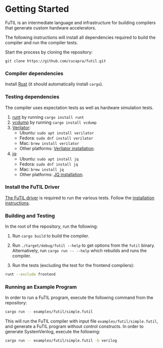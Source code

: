 # Getting Started

FuTIL is an intermediate language and infrastructure for building compilers
that generate custom hardware accelerators.

The following instructions will install all dependencies required to build
the compiler and run the compiler tests.

Start the process by cloning the repository:
```
git clone https://github.com/cucapra/futil.git
```

### Compiler dependencies
Install [Rust][rust] (it should automatically install `cargo`).

### Testing dependencies
The compiler uses expectation tests as well as hardware simulation tests.

1. [runt][] by running `cargo install runt`
2. [vcdump][] by running `cargo install vcdump`
3. [Verilator][]:
    - Ubuntu: `sudo apt install verilator`
    - Fedora: `sudo dnf install verilator`
    - Mac: `brew install verilator`
    - Other platforms: [Verilator installation][verilator-install].
4. [jq][]:
    - Ubuntu: `sudo apt install jq`
    - Fedora: `sudo dnf install jq`
    - Mac: `brew install jq`
    - Other platforms: [JQ installation][jq-install].

### Install the FuTIL Driver

[The FuTIL driver](./tools/fud.md) is required to run the various tests.
Follow the [installation instructions](./tools/fud.html#installation).


### Building and Testing

In the root of the repository, run the following:

1. Run `cargo build` to build the compiler.
2. Run `./target/debug/futil --help` to get options from the `futil` binary.
  Alternatively, run `cargo run -- --help` which rebuilds and runs the compiler.

3. Run the tests (excluding the test for the frontend compilers):
```bash
runt --exclude frontend
```

### Running an Example Program

In order to run a FuTIL program, execute the following command from the repository:

```bash
cargo run -- examples/futil/simple.futil
```

This will run the FuTIL compiler with input file `examples/futil/simple.futil`,
and generate a FuTIL program without control constructs.
In order to generate SystemVerilog, execute the following:

```bash
cargo run -- examples/futil/simple.futil -b verilog
```

[rust]: https://doc.rust-lang.org/cargo/getting-started/installation.html
[runt]: https://github.com/rachitnigam/runt
[vcdump]: https://github.com/sgpthomas/vcdump
[verilator]: https://www.veripool.org/wiki/verilator
[verilator-install]: https://www.veripool.org/projects/verilator/wiki/Installing
[jq]: https://stedolan.github.io/jq/
[jq-install]: https://stedolan.github.io/jq/
